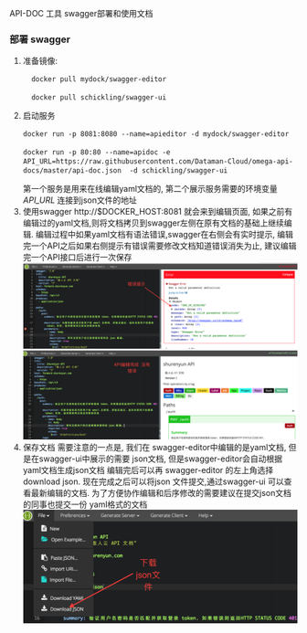 API-DOC 工具 swagger部署和使用文档

### 部署 swagger
1. 准备镜像: </br>
   ```
     docker pull mydock/swagger-editor
     
     docker pull schickling/swagger-ui
   ```
2. 启动服务
     ```
     docker run -p 8081:8080 --name=apieditor -d mydock/swagger-editor
     
     docker run -p 80:80 --name=apidoc -e
     API_URL=https://raw.githubusercontent.com/Dataman-Cloud/omega-api-docs/master/api-doc.json  -d schickling/swagger-ui
     ```
     第一个服务是用来在线编辑yaml文档的, 第二个展示服务需要的环境变量 *API_URL* 连接到json文件的地址
3. 使用swagger
   http://$DOCKER_HOST:8081 就会来到编辑页面, 如果之前有编辑过的yaml文档,则将文档拷贝到swagger左侧在原有文档的基础上继续编辑.
   编辑过程中如果yaml文档有语法错误,swagger在右侧会有实时提示, 编辑完一个API之后如果右侧提示有错误需要修改文档知道错误消失为止, 建议编辑完一个API接口后进行一次保存
   ![文档有错](./swagger-pic/error.png)
   ![编辑成功](./swagger-pic/success.png)
4. 保存文档
   需要注意的一点是, 我们在 swagger-editor中编辑的是yaml文档, 但是在swagger-ui中展示的需要 json文档, 但是swagger-editor会自动根据yaml文档生成json文档
   编辑完后可以再 swagger-editor 的左上角选择 download json. 现在完成之后可以将json 文件提交,通过swagger-ui 可以查看最新编辑的文档. 为了方便协作编辑和后序修改的需要建议在提交json文档的同事也提交一份 yaml格式的文档
   ![下载文档](./swagger-pic/download.png)
